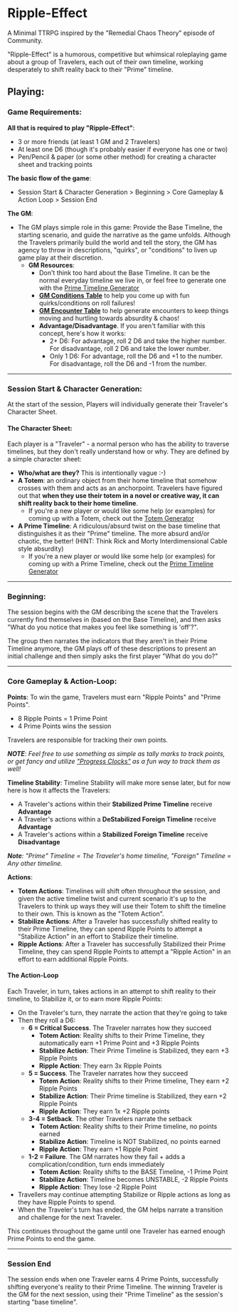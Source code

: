 # Ripple-Effect

A Minimal TTRPG inspired by the "Remedial Chaos Theory" episode of Community.

"Ripple-Effect" is a humorous, competitive but whimsical roleplaying game about a group of Travelers, each out of their own timeline, working desperately to shift reality back to their "Prime" timeline.

## Playing:
### Game Requirements:
**All that is required to play "Ripple-Effect"**:
- 3 or more friends (at least 1 GM and 2 Travelers)
- At least one D6 (though it's probably easier if everyone has one or two)
- Pen/Pencil & paper (or some other method) for creating a character sheet and tracking points

**The basic flow of the game**:
- Session Start & Character Generation > Beginning > Core Gameplay & Action Loop > Session End

**The GM**:
- The GM plays simple role in this game: Provide the Base Timeline, the starting scenario, and guide the narrative as the game unfolds. Although the Travelers primarily build the world and tell the story, the GM has agency to throw in descriptions, "quirks", or "conditions" to liven up game play at their discretion.
	- **GM Resources**:
		- Don't think too hard about the Base Timeline. It can be the normal everyday timeline we live in, or feel free to generate one with the [Prime Timeline Generator](https://github.com/etuckeriv/remedial-chaos-theory/blob/main/Prime-Timeline-Generator.md)
   		- **[GM Conditions Table](https://github.com/etuckeriv/remedial-chaos-theory/blob/main/GM-Conditions-Table.md)** to help you come up with fun quirks/conditions on roll failures!
   		- **[GM Encounter Table](https://github.com/etuckeriv/remedial-chaos-theory/blob/main/GM-Encounter-Table)** to help generate encounters to keep things moving and hurtling towards absurdity & chaos!
     	- **Advantage/Disadvantage**. If you aren't familiar with this concept, here's how it works:
      		- 2+ D6: For advantage, roll 2 D6 and take the higher number. For disadvantage, roll 2 D6 and take the lower number.
        	- Only 1 D6: For advantage, roll the D6 and +1 to the number. For disadvantage, roll the D6 and -1 from the number. 

---
### Session Start & Character Generation:
At the start of the session, Players will individually generate their Traveler's Character Sheet.

#### The Character Sheet:
Each player is a "Traveler" - a normal person who has the ability to traverse timelines, but they don't really understand how or why. They are defined by a simple character sheet:
- **Who/what are they?** This is intentionally vague :-)
- **A Totem**: an ordinary object from their home timeline that somehow crosses with them and acts as an anchorpoint. Travelers have figured out that **when they use their totem in a novel or creative way, it can shift reality back to their home timeline**.
	- If you're a new player or would like some help (or examples) for coming up with a Totem, check out the [Totem Generator](https://github.com/etuckeriv/remedial-chaos-theory/blob/main/Totem-Generator)
- **A Prime Timeline**: A ridiculous/absurd twist on the base timeline that distinguishes it as their "Prime" timeline. The more absurd and/or chaotic, the better! (HINT: Think Rick and Morty Interdimensional Cable style absurdity)
	- If you're a new player or would like some help (or examples) for coming up with a Prime Timeline, check out the [Prime Timeline Generator](https://github.com/etuckeriv/remedial-chaos-theory/blob/main/Prime-Timeline-Generator.md)

---
### Beginning:
The session begins with the GM describing the scene that the Travelers currently find themselves in (based on the Base Timeline), and then asks "What do you notice that makes you feel like something is 'off'?".

The group then narrates the indicators that they aren't in their Prime Timeline anymore, the GM plays off of these descriptions to present an initial challenge and then simply asks the first player "What do you do?"

---
### Core Gameplay & Action-Loop:

**Points**:
To win the game, Travelers must earn "Ripple Points" and "Prime Points".
 - 8 Ripple Points = 1 Prime Point
 - 4 Prime Points wins the session

Travelers are responsible for tracking their own points. 

_**NOTE**: Feel free to use something as simple as tally marks to track points, or get fancy and utilize ["Progress Clocks"](https://gm-lazarus.itch.io/rpg-progress-clocks) as a fun way to track them as well!_

**Timeline Stability**:
Timeline Stability will make more sense later, but for now here is how it affects the Travelers:
- A Traveler's actions within their **Stabilized Prime Timeline** receive **Advantage**
- A Traveler's actions within a **DeStabilized Foreign Timeline** receive **Advantage**
- A Traveler's actions within a **Stabilized Foreign Timeline** receive **Disadvantage**

_**Note**: "Prime" Timeline = The Traveler's home timeline, "Foreign" Timeline = Any other timeline._

**Actions**:
- **Totem Actions**: Timelines will shift often throughout the session, and given the active timeline twist and current scenario it's up to the Travelers to think up ways they will use their Totem to shift the timeline to their own. This is known as the "Totem Action".
- **Stabilize Actions**: After a Traveler has successfully shifted reality to their Prime Timeline, they can spend Ripple Points to attempt a "Stabilize Action" in an effort to Stabilize their timeline.
- **Ripple Actions**: After a Traveler has successfully Stabilized their Prime Timeline, they can spend Ripple Points to attempt a "Ripple Action" in an effort to earn additional Ripple Points.

#### The Action-Loop
Each Traveler, in turn, takes actions in an attempt to shift reality to their timeline, to Stabilize it, or to earn more Ripple Points:
- On the Traveler's turn, they narrate the action that they're going to take
- Then they roll a D6:
	- **6 = Critical Success**. The Traveler narrates how they succeed
 		- **Totem Action**: Reality shifts to their Prime Timeline, they automatically earn +1 Prime Point and +3 Ripple Points
   		- **Stabilize Action**: Their Prime Timeline is Stabilized, they earn +3 Ripple Points
     	- **Ripple Action**: They earn 3x Ripple Points
  	- **5 = Success**. The Traveler narrates how they succeed
  		- **Totem Action**: Reality shifts to their Prime timeline, They earn +2 Ripple Points
  	 	- **Stabilize Action**: Their Prime timeline is Stabilized, they earn +2 Ripple Points
  	  	- **Ripple Action**: They earn 1x +2 Ripple points
	- **3-4 = Setback**. The other Travelers narrate the setback
 		- **Totem Action**: Reality shifts to their Prime timeline, no points earned
   		- **Stabilize Action**: Timeline is NOT Stabilized, no points earned
     	- **Ripple Action**: They earn +1 Ripple Point
	- **1-2 = Failure**. The GM narrates how they fail + adds a complication/condition, turn ends immediately
 		- **Totem Action**: Reality shifts to the BASE Timeline, -1 Prime Point
   		- **Stabilize Action**: Timeline becomes UNSTABLE, -2 Ripple Points
     	- **Ripple Action**: They lose -2 Ripple Point
- Travellers may continue attempting Stabilize or Ripple actions as long as they have Ripple Points to spend.
- When the Traveler's turn has ended, the GM helps narrate a transition and challenge for the next Traveler.

This continues throughout the game until one Traveler has earned enough Prime Points to end the game.

---
### Session End
The session ends when one Traveler earns 4 Prime Points, successfully shifting everyone's reality to their Prime Timeline. The winning Traveler is the GM for the next session, using their "Prime Timeline" as the session's starting "base timeline".
